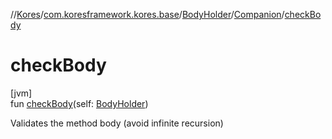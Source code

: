 //[Kores](../../../../index.md)/[com.koresframework.kores.base](../../index.md)/[BodyHolder](../index.md)/[Companion](index.md)/[checkBody](check-body.md)

# checkBody

[jvm]\
fun [checkBody](check-body.md)(self: [BodyHolder](../index.md))

Validates the method body (avoid infinite recursion)
